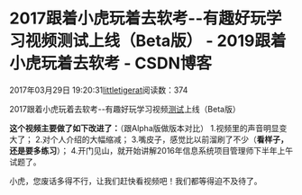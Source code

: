 
# 2017跟着小虎玩着去软考--有趣好玩学习视频测试上线（Beta版） - 2019跟着小虎玩着去软考 - CSDN博客

2017年03月29日 19:20:31[littletigerat](https://me.csdn.net/littletigerat)阅读数：374




2017跟着小虎玩着去软考--有趣好玩学习视频[测试](http://lib.csdn.net/base/softwaretest)上线（Beta版）



**这个视频主要做了如下改进了：**（跟Alpha版做版本对比）
1.视频里的声音明显变大了；
2.对个人介绍的大幅缩减；
3.嘴皮子，感觉比以前溜刷了不少（**看样子，还是要多练习**）；
4.开门见山，就开始讲解2016年信息系统项目管理师下半年上午试题了。

小虎，您废话多得不行，让我们赶快看视频吧！我们都等得迫不及待了。


